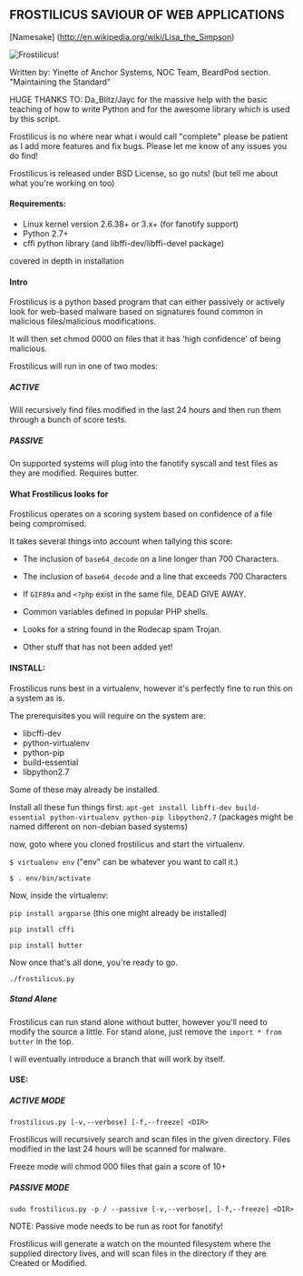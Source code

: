 FROSTILICUS SAVIOUR OF WEB APPLICATIONS
---------------------------------------

[Namesake] (http://en.wikipedia.org/wiki/Lisa_the_Simpson)

![Frostilicus!](http://yinette.beta.anchortrove.com/Xsp6T.jpg)

Written by: Yinette of Anchor Systems, NOC Team, BeardPod section. "Maintaining the Standard"

HUGE THANKS TO: Da_Blitz/Jayc for the massive help with the basic teaching of how to write Python and for the awesome
library which is used by this script.


Frostilicus is no where near what i would call "complete" please be patient as I add more features and fix bugs.
Please let me know of any issues you do find!

Frostilicus is released under BSD License, so go nuts! (but tell me about what you're working on too)

#### Requirements:

 - Linux kernel version 2.6.38+ or 3.x+ (for fanotify support)
 - Python 2.7+
 - cffi python library (and libffi-dev/libffi-devel package)

covered in depth in installation

#### Intro

Frostilicus is a python based program that can either passively or actively look for
web-based malware based on signatures found common in malicious files/malicious modifications.

It will then set chmod 0000 on files that it has 'high confidence' of being malicious.


Frostilicus will run in one of two modes:

##### ACTIVE

Will recursively find files modified in the last 24 hours and then run them through a bunch of score tests.

##### PASSIVE

On supported systems will plug into the fanotify syscall and test files as they are modified. Requires butter.

#### What Frostilicus looks for

Frostilicus operates on a scoring system based on confidence of a file being compromised.

It takes several things into account when tallying this score:

 - The inclusion of `base64_decode` on a line longer than 700 Characters.

 - The inclusion of `base64_decode` and a line that exceeds 700 Characters

 - If `GIF89a` and `<?php` exist in the same file, DEAD GIVE AWAY.

 - Common variables defined in popular PHP shells.

 - Looks for a string found in the Rodecap spam Trojan.

 - Other stuff that has not been added yet!

#### INSTALL:

Frostilicus runs best in a virtualenv, however it's perfectly fine to run this on a system as is.

The prerequisites you will require on the system are:

 - libcffi-dev
 - python-virtualenv
 - python-pip
 - build-essential
 - libpython2.7

Some of these may already be installed.

Install all these fun things first:
`apt-get install libffi-dev build-essential python-virtualenv python-pip libpython2.7`
(packages might be named different on non-debian based systems)

now, goto where you cloned frostilicus and start the virtualenv.

`$ virtualenv env` ("env" can be whatever you want to call it.)

`$ . env/bin/activate`

Now, inside the virtualenv:

`pip install argparse` (this one might already be installed)

`pip install cffi`

`pip install butter`

Now once that's all done, you're ready to go.

`./frostilicus.py`

##### Stand Alone

Frostilicus can run stand alone without butter, however you'll need to modify the source a little.
For stand alone, just remove the `import * from butter` in the top.

I will eventually introduce a branch that will work by itself.

#### USE:

##### ACTIVE MODE

`frostilicus.py [-v,--verbose] [-f,--freeze] <DIR>`

Frostilicus will recursively search and scan files in the given directory.
Files modified in the last 24 hours will be scanned for malware.

Freeze mode will chmod 000 files that gain a score of 10+

##### PASSIVE MODE

`sudo frostilicus.py -p / --passive [-v,--verbose], [-f,--freeze] <DIR>`

NOTE: Passive mode needs to be run as root for fanotify!

Frostilicus will generate a watch on the mounted filesystem where the supplied directory lives,
and will scan files in the directory if they are Created or Modified.

